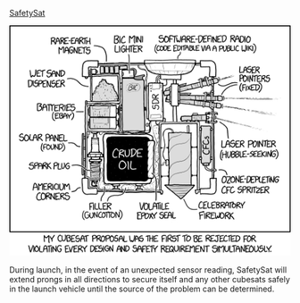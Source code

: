 [SafetySat](https://xkcd.com/1992)

![SafetySat](./random_comic.png)

During launch, in the event of an unexpected sensor reading, SafetySat will extend prongs in all directions to secure itself and any other cubesats safely in the launch vehicle until the source of the problem can be determined.

